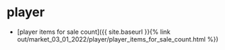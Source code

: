 # player
- [player items for sale count]({{ site.baseurl }}{% link out/market_03_01_2022/player/player_items_for_sale_count.html %})
